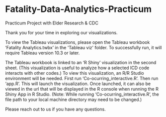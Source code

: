 # Fatality-Data-Analytics-Practicum
Practicum Project with Elder Research &amp; CDC

Thank you for your time in exploring our visualizations.

To view the Tableau visualizations, please open the Tableau workbook 
‘Fatality Analytics.twbx’ in the 'Tableau viz' folder.
To successfully run, it will require Tableau version 10.3 or later.

The Tableau workbook is linked to an ‘R Shiny’ visualization in the second sheet.
(This visualization is useful to analyze how a selected ICD code interacts
with other codes.) To view this visualization, an R/R Studio environment will be needed.
First run ‘Co-ocurring_interactive.R’. Then run ‘app.R’. This will launch the
visualization. Once launched, it can also be viewed in the url that will be displayed 
in the R console when running the R Shiny App in R Studio. 
(Note: While running ‘Co-ocurring_interactive.R’, the file path to your local machine directory may need to be changed.)

Please reach out to us if you have any questions.
